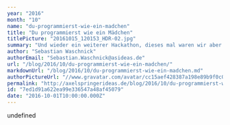```yaml
---
year: "2016"
month: "10"
name: "du-programmierst-wie-ein-madchen"
title: "Du programmierst wie ein Mädchen"
titlePicture: "20161015_120153_HDR-02.jpg"
summary: "Und wieder ein weiterer Hackathon, dieses mal waren wir aber als Firma, Sponsor und als Mentoren dort: Der von den Geek Girls Carrots veranstaltete “hack like a girl”. Natürlich auch für Männer. Es geht ja um Inklusion, nicht Exklusion. Insgesamt waren etwa 42 Teilnehmerinnen hier, darunter auch eine Handvoll Männer. Das Thema: Health & Fitness. Gastgeber war Axel Springer, wir haben den Unternehmerclub (ein Penthouse in der Nähe vom Judischen Museum) für die teilnehmenden IT-Nachwuchskräfte zur Verfügung gestellt."
author: "Sebastian Waschnick"
authorEmail: "Sebastian.Waschnick@asideas.de"
url: "/blog/2016/10/du-programmierst-wie-ein-madchen/"
markdownUrl: "/blog/2016/10/du-programmierst-wie-ein-madchen.md"
authorPictureUrl: "//www.gravatar.com/avatar/cc15aef428387a198e89b9f0c0c1a965"
permalink: "http://axelspringerideas.de/blog/2016/10/du-programmierst-wie-ein-madchen/"
id: "7ed1d91a622ea99e336547a48af45079"
date: "2016-10-01T10:00:00.000Z"
---
```


undefined